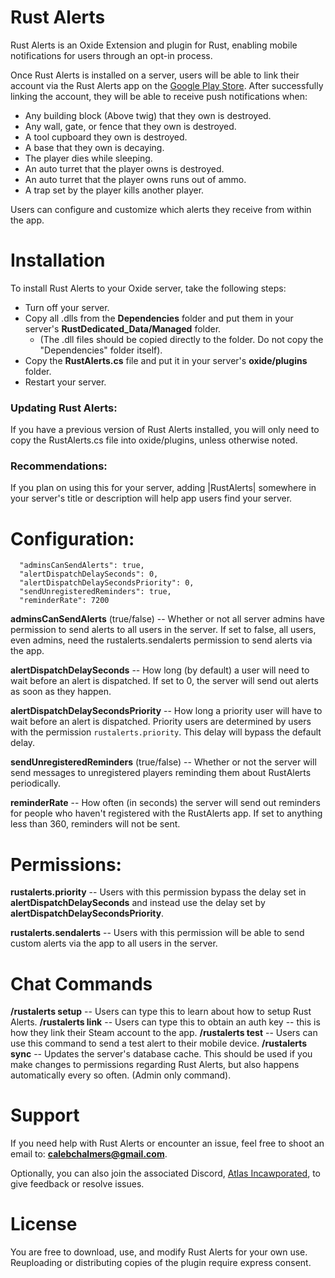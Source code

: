 # Rust Alerts
Rust Alerts is an Oxide Extension and plugin for Rust, enabling mobile notifications for users through an opt-in process.

Once Rust Alerts is installed on a server, users will be able to link their account via the Rust Alerts app on the [Google Play Store](https://play.google.com/store/apps/details?id=com.atlas.rustalerts). After successfully linking the account, they will be able to receive push notifications when:


- Any building block (Above twig) that they own is destroyed.
- Any wall, gate, or fence that they own is destroyed.
- A tool cupboard they own is destroyed.
- A base that they own is decaying.
- The player dies while sleeping.
- An auto turret that the player owns is destroyed.
- An auto turret that the player owns runs out of ammo.
- A trap set by the player kills another player.

Users can configure and customize which alerts they receive from within the app. 


# Installation
To install Rust Alerts to your Oxide server, take the following steps:
- Turn off your server.
- Copy all .dlls from the **Dependencies** folder and put them in your server's **RustDedicated_Data/Managed** folder.
  - (The .dll files should be copied directly to the folder. Do not copy the "Dependencies" folder itself).
- Copy the **RustAlerts.cs** file and put it in your server's **oxide/plugins** folder.
- Restart your server.


### Updating Rust Alerts:
If you have a previous version of Rust Alerts installed, you will only need to copy the RustAlerts.cs file into oxide/plugins, unless otherwise noted.

### Recommendations:
If you plan on using this for your server, adding |RustAlerts| somewhere in your server's title or description will help app users find your server.

# Configuration:
```
  "adminsCanSendAlerts": true,
  "alertDispatchDelaySeconds": 0,
  "alertDispatchDelaySecondsPriority": 0,
  "sendUnregisteredReminders": true,
  "reminderRate": 7200
```

**adminsCanSendAlerts** (true/false) -- Whether or not all server admins have permission to send alerts to all users in the server. If set to false, all users, even admins, need the rustalerts.sendalerts permission to send alerts via the app.

**alertDispatchDelaySeconds** -- How long (by default) a user will need to wait before an alert is dispatched. If set to 0, the server will send out alerts as soon as they happen.

**alertDispatchDelaySecondsPriority** -- How long a priority user will have to wait before an alert is dispatched. Priority users are determined by users with the permission `rustalerts.priority`. This delay will bypass the default delay.

**sendUnregisteredReminders** (true/false) -- Whether or not the server will send messages to unregistered players reminding them about RustAlerts periodically.

**reminderRate** -- How often (in seconds) the server will send out reminders for people who haven't registered with the RustAlerts app. If set to anything less than 360, reminders will not be sent.

# Permissions:
**rustalerts.priority** -- Users with this permission bypass the delay set in **alertDispatchDelaySeconds** and instead use the delay set by **alertDispatchDelaySecondsPriority**. 

**rustalerts.sendalerts** -- Users with this permission will be able to send custom alerts via the app to all users in the server.

# Chat Commands
**/rustalerts setup** -- Users can type this to learn about how to setup Rust Alerts.
**/rustalerts link** -- Users can type this to obtain an auth key -- this is how they link their Steam account to the app.
**/rustalerts test** -- Users can use this command to send a test alert to their mobile device.
**/rustalerts sync** -- Updates the server's database cache. This should be used if you make changes to permissions regarding Rust Alerts, but also happens automatically every so often. (Admin only command).

# Support
If you need help with Rust Alerts or encounter an issue, feel free to shoot an email to: **calebchalmers@gmail.com**.

Optionally, you can also join the associated Discord, [Atlas Incawporated](https://discordapp.com/invite/battlesquares), to give feedback or resolve issues.

# License
You are free to download, use, and modify Rust Alerts for your own use. Reuploading or distributing copies of the plugin require express consent.


